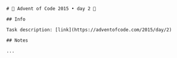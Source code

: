 
    # 🎄 Advent of Code 2015 • day 2 🎄

    ## Info

    Task description: [link](https://adventofcode.com/2015/day/2)

    ## Notes

    ...
  
